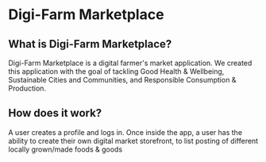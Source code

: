 # Digi-Farm Marketplace

## What is Digi-Farm Marketplace?
Digi-Farm Marketplace is a digital farmer's market application. We created this application with the goal of tackling Good Health & Wellbeing, Sustainable Cities and Communities, and Responsible Consumption & Production. 

## How does it work?
A user creates a profile and logs in. Once inside the app, a user has the ability to create their own digital market storefront, to list posting of different locally grown/made foods & goods